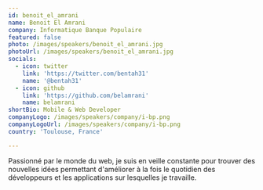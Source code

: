 ```yaml
---
id: benoit_el_amrani
name: Benoit El Amrani
company: Informatique Banque Populaire
featured: false
photo: /images/speakers/benoit_el_amrani.jpg
photoUrl: /images/speakers/benoit_el_amrani.jpg
socials:
  - icon: twitter
    link: 'https://twitter.com/bentah31'
    name: '@bentah31'
  - icon: github
    link: 'https://github.com/belamrani'
    name: belamrani
shortBio: Mobile & Web Developer
companyLogo: /images/speakers/company/i-bp.png
companyLogoUrl: /images/speakers/company/i-bp.png
country: 'Toulouse, France'

---
```


Passionné par le monde du web, je suis en veille constante pour trouver des nouvelles idées permettant d'améliorer à la fois le quotidien des développeurs et les applications sur lesquelles je travaille.
